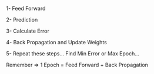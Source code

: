 1- Feed Forward

2- Prediction

3- Calculate Error

4- Back Propagation and Update Weights

5- Repeat these steps... Find Min Error or Max Epoch...

Remember => 1 Epoch = Feed Forward + Back Propagation
